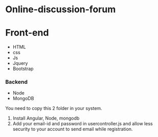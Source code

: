 # Online-discussion-forum


# Front-end
<ul>
<li>HTML</li>
<li>css</li>
<li>Js</li>
<li>Jquery</li>
<li>Bootstrap</li>
</ul>

### Backend
<ul>
<li>Node</li>
<li>MongoDB</li>
</ul>


You need to copy this 2 folder in your system.

1. Install Angular, Node, mongodb
2. Add your email-id and password in usercontroller.js and allow less security to your account to send email while registration.
